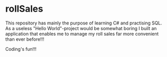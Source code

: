 # rollSales
This repository has mainly the purpose of learning C# and practising SQL. As a useless "Hello World"-project would be somewhat boring I built an application that enables me to manage my roll sales far more convenient than ever before!!!

Coding's fun!!!
